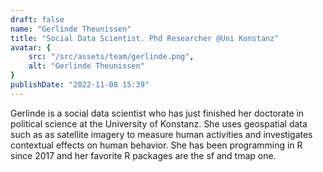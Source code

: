 ```yaml
---
draft: false
name: "Gerlinde Theunissen"
title: "Social Data Scientist. Phd Researcher @Uni Konstanz"
avatar: {
    src: "/src/assets/team/gerlinde.png",
    alt: "Gerlinde Theunissen"
}
publishDate: "2022-11-08 15:39"
---
```


Gerlinde is a social data scientist who has just finished her doctorate in political science at the University of Konstanz. She uses geospatial data such as as satellite imagery to measure human activities and investigates contextual effects on human behavior. She has been programming in R since 2017 and her favorite R packages are the sf and tmap one.